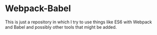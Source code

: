 # Webpack-Babel

This is just a repository in which I try to use things like ES6 with Webpack and Babel and possibly other tools that might be added.